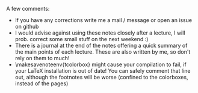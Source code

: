 A few comments:
- If you have any corrections write me a mail / message or open an issue on github 
- I would advise against using these notes closely after a lecture, I will prob. correct some small stuff on the next weekend :)
- There is a journal at the end of the notes offering a quick summary of the main points of each lecture. These are also written by me, so don't rely on them to much!
- \makesavenoteenv{tcolorbox} might cause your compilation to fail, if your LaTeX installation is out of date! You can safely comment that line out, although the footnotes will be worse (confined to the colorboxes, instead of the pages)
